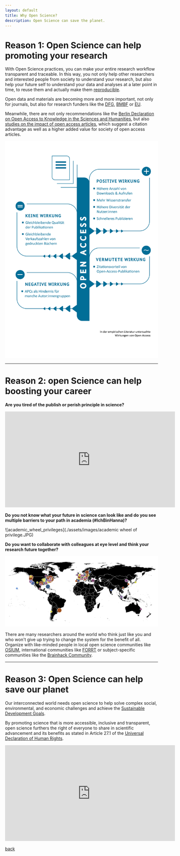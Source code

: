 ```yaml
---
layout: default
title: Why Open Science?
description: Open Science can save the planet.
---
```


# Reason 1: Open Science can help promoting your research
With Open Science practices, you can make your entire research workflow transparent and traceable. In this way, you not only help other researchers and interested people from society to understand your research, but also help your future self to understand your data and analyses at a later point in time, to reuse them and actually make them <a href="https://doi.org/10.1038/533452a">reproducible</a>.

Open data and materials are becoming more and more important, not only for journals, but also for research funders like the <a href="https://doi.org/10.5281/zenodo.7193838">DFG</a>, <a href="https://www.bmbf.de/bmbf/de/forschung/zukunftsstrategie/zukunftsstrategie.html">BMBF</a> or <a href="https://www.consilium.europa.eu/media/56958/st10126-en22.pdf">EU</a>. 

Meanwhile, there are not only recommendations like the <a href="https://openaccess.mpg.de/67605/berlin_declaration_engl.pdf">Berlin Declaration on Open Access to Knowledge in the Sciences and Humanities</a>, but also <a href="https://doi.org/10.34657/7666">studies on the impact of open access articles</a>, which suggest a citation advantage as well as a higher added value for society of open access articles.

![Open_Access_Impact](./assets/images/WirkungenVonOpenAccess2022-Grafik3-Ergebnisse.jpg)

---

# Reason 2: open Science can help boosting your career
**Are you tired of the publish or perish principle in science?**

<iframe width="560" height="315" src="https://www.youtube.com/embed/Y0YYgdSEdu4?si=OraoYHbMGrrMEtyu" title="YouTube video player" frameborder="0" allow="accelerometer; autoplay; clipboard-write; encrypted-media; gyroscope; picture-in-picture; web-share" allowfullscreen></iframe>


**Do you not know what your future in science can look like and do you see multiple barriers to your path in academia (#IchBinHanna)?**

![academic_wheel_privileges](./assets/images/academic wheel of privilege.JPG)


**Do you want to collaborate with colleagues at eye level and think your research future together?**

![Collaboration](./assets/images/Brainhack_cartography.png)

There are many researchers around the world who think just like you and who won't give up trying to change the system for the benefit of all.
Organize with like-minded people in local open science communities like <a href="https://openscienceinitiativeuniversitymarburg.github.io/">OSIUM</a>, international communities like <a href="https://forrt.org/">FORRT</a> or subject-specific communities like the <a href="https://doi.org/10.1016/j.neuron.2021.04.001">Brainhack Community</a>.

---

# Reason 3: Open Science can help save our planet
Our interconnected world needs open science to help solve complex social, environmental, and economic challenges and achieve the <a href="https://sdgs.un.org/goals">Sustainable Development Goals</a>.

By promoting science that is more accessible, inclusive and transparent, open science furthers the right of everyone to share in scientific advancement and its benefits as stated in Article 27.1 of the <a href="https://www.un.org/en/about-us/universal-declaration-of-human-rights">Universal Declaration of Human Rights</a>.

<iframe width="560" height="315" src="https://www.youtube.com/embed/I3Wkvx_ZaFo?si=mayYdTcjiGQxZWcw" title="YouTube video player" frameborder="0" allow="accelerometer; autoplay; clipboard-write; encrypted-media; gyroscope; picture-in-picture; web-share" allowfullscreen></iframe>


[back](./)

